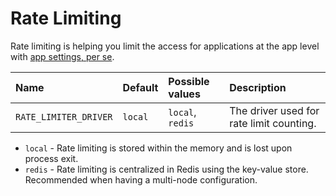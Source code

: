 # Rate Limiting

Rate limiting is helping you limit the access for applications at the app level with [app settings, per se](app-management.md).

| Name | Default | Possible values | Description |
| :--- | :--- | :--- | :--- |
| `RATE_LIMITER_DRIVER` | `local` | `local`, `redis` | The driver used for rate limit counting. |

* `local` - Rate limiting is stored within the memory and is lost upon process exit.
* `redis` - Rate limiting is centralized in Redis using the key-value store. Recommended when having a multi-node configuration.




